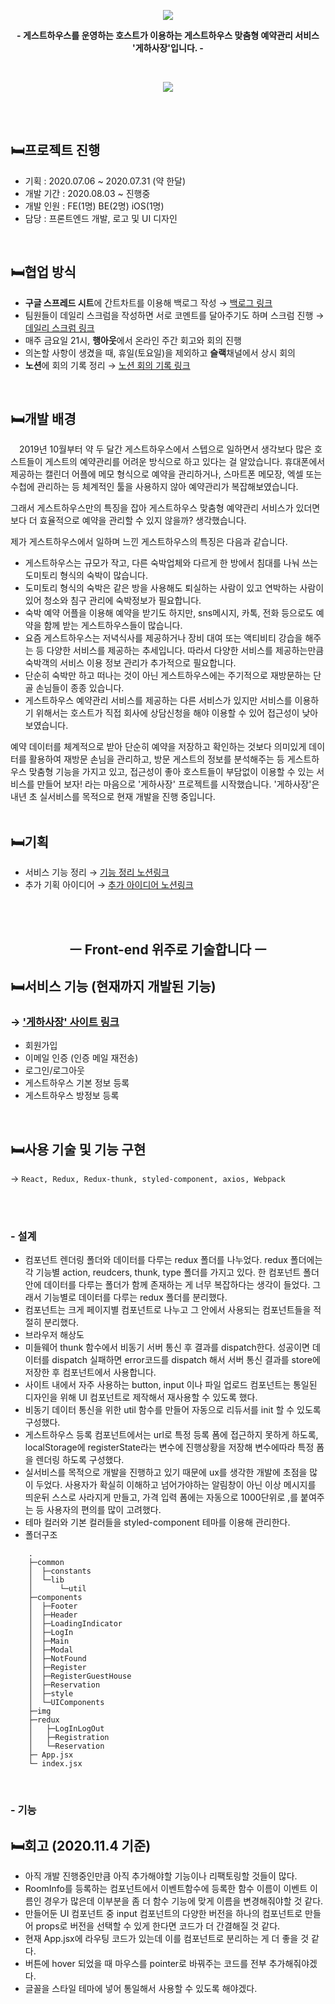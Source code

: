 <p align="center"><img src="https://user-images.githubusercontent.com/58355499/98968042-88f06780-2550-11eb-9d3e-b488f196ac91.png"/></p>
<p align="center"><strong>- 게스트하우스를 운영하는 호스트가 이용하는 게스트하우스 맞춤형 예약관리 서비스 '게하사장'입니다. -</strong></p>
<br>
<p align="center"><img src="https://user-images.githubusercontent.com/58355499/98966896-2e0a4080-254f-11eb-91a6-bd4b8704bf13.gif"/></p>
<br>
<br>

## 🛏프로젝트 진행 
- 기획 : 2020.07.06 ~ 2020.07.31 (약 한달)
- 개발 기간 : 2020.08.03 ~ 진행중  <br>
- 개발 인원 : FE(1명) BE(2명) iOS(1명) <br>
- 담당 : 프론트엔드 개발, 로고 및 UI 디자인

<br>

## 🛏협업 방식
- **구글 스프레드 시트**에 간트차트를 이용해 백로그 작성 
→ [백로그 링크](https://docs.google.com/spreadsheets/d/1e4tcSdlB5U3dLUNJOyHfZPz_Nn3OvCKaT97NlnMxzH0/edit#gid=2058238240)<br>
- 팀원들이 데일리 스크럼을 작성하면 서로 코멘트를 달아주기도 하며 스크럼 진행 
→ [데일리 스크럼 링크](https://docs.google.com/spreadsheets/d/1B945f5OpvAnVp_VMJJGiSC4eJasXAm7N3PMtQKXVjYs/edit#gid=1362844403)<br>
- 매주 금요일 21시, **행아웃**에서 온라인 주간 회고와 회의 진행 <br> 
- 의논할 사항이 생겼을 때, 휴일(토요일)을 제외하고 **슬랙**채널에서 상시 회의
- **노션**에 회의 기록 정리 → [노션 회의 기록 링크](https://www.notion.so/675d5c2a57ba4e859b5078fea664ea62)<br>
 
<br>

## 🛏개발 배경
　2019년 10월부터 약 두 달간 게스트하우스에서 스텝으로 일하면서 생각보다 많은 호스트들이 게스트의 예약관리를 어려운 방식으로 하고 있다는 걸 알았습니다. 휴대폰에서 제공하는 캘린더 어플에 메모 형식으로 예약을 관리하거나, 스마트폰 메모장, 엑셀 또는 수첩에 관리하는 등 체계적인 툴을 사용하지 않아 예약관리가 복잡해보였습니다.<br>
 
 그래서 게스트하우스만의 특징을 잡아 게스트하우스 맞춤형 예약관리 서비스가 있더면 보다 더 효율적으로 예약을 관리할 수 있지 않을까? 생각했습니다. 

 제가 게스트하우스에서 일하며 느낀 게스트하우스의 특징은 다음과 같습니다.
- 게스트하우스는 규모가 작고, 다른 숙박업체와 다르게 한 방에서 침대를 나눠 쓰는 도미토리 형식의 숙박이 많습니다. 
- 도미토리 형식의 숙박은 같은 방을 사용해도 퇴실하는 사람이 있고 연박하는 사람이 있어 청소와 침구 관리에 숙박정보가 필요합니다.  
- 숙박 예약 어플을 이용해 예약을 받기도 하지만, sns메시지, 카톡, 전화 등으로도 예약을 함께 받는 게스트하우스들이 많습니다. 
- 요즘 게스트하우스는 저녁식사를 제공하거나 장비 대여 또는 액티비티 강습을 해주는 등 다양한 서비스를 제공하는 추세입니다. 따라서 다양한 서비스를 제공하는만큼 숙박객의 서비스 이용 정보 관리가 추가적으로 필요합니다.
- 단순히 숙박만 하고 떠나는 것이 아닌 게스트하우스에는 주기적으로 재방문하는 단골 손님들이 종종 있습니다.
- 게스트하우스 예약관리 서비스를 제공하는 다른 서비스가 있지만 서비스를 이용하기 위해서는 호스트가 직접 회사에 상담신청을 해야 이용할 수 있어 접근성이 낮아보였습니다.

예약 데이터를 체계적으로 받아 단순히 예약을 저장하고 확인하는 것보다 의미있게 데이터를 활용하여 재방문 손님을 관리하고, 방문 게스트의 정보를 분석해주는 등 게스트하우스 맞춤형 기능을 가지고 있고, 접근성이 좋아 호스트들이 부담없이 이용할 수 있는 서비스를 만들어 보자! 라는 마음으로 '게하사장' 프로젝트를 시작했습니다. '게하사장'은 내년 초 실서비스를 목적으로 현재 개발을 진행 중입니다.  
<br>

## 🛏기획
- 서비스 기능 정리 → [기능 정리 노션링크](https://www.notion.so/565a86cf32434d15aee8d33d162fb8b8)
- 추가 기획 아이디어 → [추가 아이디어 노션링크](https://www.notion.so/b92144cdd7a64b609675b82bca546c70) 
<br>

<br>

<h2 align="center">ㅡ Front-end 위주로 기술합니다 ㅡ</h2>



## 🛏서비스 기능 (현재까지 개발된 기능)
### → ['게하사장' 사이트 링크](http://13.124.108.177/)
- 회원가입
- 이메일 인증 (인증 메일 재전송)
- 로그인/로그아웃
- 게스트하우스 기본 정보 등록 
- 게스트하우스 방정보 등록 
<br>


## 🛏사용 기술 및 기능 구현
→ ``` React, Redux, Redux-thunk, styled-component, axios, Webpack ```

<br>
<br>


### - 설계
- 컴포넌트 렌더링 폴더와 데이터를 다루는 redux 폴더를 나누었다. redux 폴더에는 각 기능별 action, reudcers, thunk, type 폴더를 가지고 있다. 한 컴포넌트 폴더 안에 데이터를 다루는 폴더가 함께 존재하는 게 너무 복잡하다는 생각이 들었다. 그래서 기능별로 데이터를 다루는 redux 폴더를 분리했다.  
- 컴포넌트는 크게 페이지별 컴포넌트로 나누고 그 안에서 사용되는 컴포넌트들을 적절히 분리했다. 
- 브라우저 해상도
- 미들웨어 thunk 함수에서 비동기 서버 통신 후 결과를 dispatch한다. 성공이면 데이터를 dispatch 실패하면 error코드를 dispatch 해서 서버 통신 결과를 store에 저장한 후 컴포넌트에서 사용합니다. 
- 사이트 내에서 자주 사용하는 button, input 이나 파일 업로드 컴포넌트는 통일된 디자인을 위해 UI 컴포넌트로 제작해서 재사용할 수 있도록 했다. 
- 비동기 데이터 통신을 위한 util 함수를 만들어 자동으로 리듀서를 init 할 수 있도록 구성했다. 
- 게스트하우스 등록 컴포넌트에서는 url로 특정 등록 폼에 접근하지 못하게 하도록, localStorage에 registerState라는 변수에 진행상황을 저장해 변수에따라 특정 폼을 렌더링 하도록 구성했다. 
- 실서비스를 목적으로 개발을 진행하고 있기 때문에 ux를 생각한 개발에 초점을 많이 두었다. 사용자가 확실히 이해하고 넘어가야하는 알림창이 아닌 이상 메시지를 띄운뒤 스스로 사라지게 만들고, 가격 입력 폼에는 자동으로 1000단위로 ,를 붙여주는 등 사용자의 편의를 많이 고려했다. 
- 테마 컬러와 기본 컬러들을 styled-component 테마를 이용해 관리한다. 
- 폴더구조 
```
    .
    ├─common
    │  ├─constants
    │  └─lib
    │      └─util
    ├─components
    │  ├─Footer
    │  ├─Header
    │  ├─LoadingIndicator
    │  ├─LogIn
    │  ├─Main
    │  ├─Modal
    │  ├─NotFound
    │  ├─Register
    │  ├─RegisterGuestHouse
    │  ├─Reservation
    │  ├─style
    │  └─UIComponents
    ├─img
    ├─redux
    │   ├─LogInLogOut
    │   ├─Registration
    │   └─Reservation
    ├─ App.jsx 
    └─ index.jsx
 ```           
<br>

### - 기능


## 🛏회고 (2020.11.4 기준)
- 아직 개발 진행중인만큼 아직 추가해야할 기능이나 리팩토링할 것들이 많다.
- RoomInfo를 등록하는 컴포넌트에서 이벤트함수에 등록한 함수 이름이 이벤트 이름인 경우가 많은데 이부분을 좀 더 함수 기능에 맞게 이름을 변경해줘야할 것 같다. 
- 만들어둔 UI 컴포넌트 중 input 컴포넌트의 다양한 버전을 하나의 컴포넌트로 만들어 props로 버전을 선택할 수 있게 한다면 코드가 더 간결해질 것 같다. 
- 현재 App.jsx에 라우팅 코드가 있는데 이를 컴포넌트로 분리하는 게 더 좋을 것 같다. 
- 버튼에 hover 되었을 때 마우스를 pointer로 바꿔주는 코드를 전부 추가해줘야겠다. 
- 글꼴을 스타일 테마에 넣어 통일해서 사용할 수 있도록 해야겠다. 
<br>

